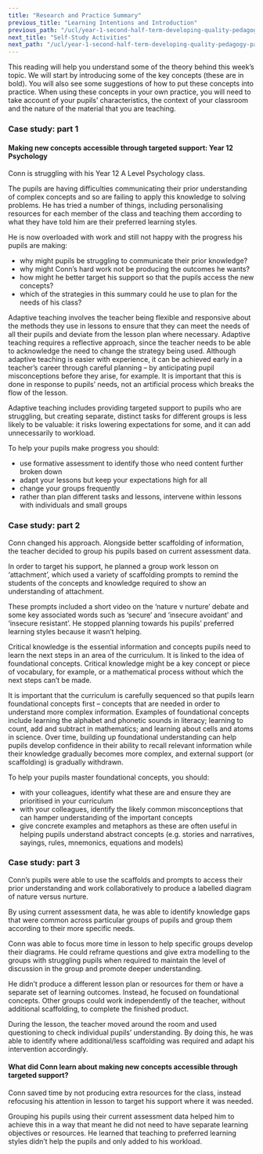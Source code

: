 ```yaml
---
title: "Research and Practice Summary"
previous_title: "Learning Intentions and Introduction"
previous_path: "/ucl/year-1-second-half-term-developing-quality-pedagogy-part-2/spring-week-3-ect-learning-intentions-and-introduction"
next_title: "Self-Study Activities"
next_path: "/ucl/year-1-second-half-term-developing-quality-pedagogy-part-2/spring-week-3-ect-self-study-activities"
---
```



This reading will help you understand some of the theory behind this week’s topic. We will start by introducing some of the key concepts (these are in bold). You will also see some suggestions of how to put these concepts into practice. When using these concepts in your own practice, you will need to take account of your pupils’ characteristics, the context of your classroom and the nature of the material that you are teaching.



### Case study: part 1

#### Making new concepts accessible through targeted support: Year 12 Psychology
Conn is struggling with his Year 12 A Level Psychology class. 

The pupils are having
difficulties communicating their prior understanding of complex concepts and so are
failing to apply this knowledge to solving problems. He has tried a number of things,
including personalising resources for each member of the class and teaching them
according to what they have told him are their preferred learning styles. 

He is now
overloaded with work and still not happy with the progress his pupils are making:

* why might pupils be struggling to communicate their prior knowledge?
* why might Conn’s hard work not be producing the outcomes he wants?
* how might he better target his support so that the pupils access the new
  concepts?
* which of the strategies in this summary could he use to plan for the needs of
  his class?


Adaptive teaching involves the teacher being flexible and responsive about the methods they use in lessons to ensure that they can meet the needs of all their pupils and deviate from the lesson plan where necessary. Adaptive teaching requires a reflective approach, since the teacher needs to be able to acknowledge the need to change the strategy being used. Although adaptive teaching is easier with experience, it can be achieved early in a teacher’s career through careful planning – by anticipating pupil misconceptions before they arise, for example. It is important that this is done in response to pupils’ needs, not an artificial process which breaks the flow of the lesson.

Adaptive teaching includes providing targeted support to pupils who are struggling, but creating separate, distinct tasks for different groups is less likely to be valuable: it risks lowering expectations for some, and it can add unnecessarily to workload.

To help your pupils make progress you should:

- use formative assessment to identify those who need content further broken down
- adapt your lessons but keep your expectations high for all
- change your groups frequently
- rather than plan different tasks and lessons, intervene within lessons with individuals and small groups



### Case study: part 2
Conn changed his approach. Alongside better scaffolding of information, the teacher decided to group his pupils based on current assessment data. 

In order to target his support, he planned a group work lesson on ‘attachment’, which used a variety of scaffolding prompts to remind the students of the concepts and knowledge required to show an understanding of attachment. 

These prompts included a short video on the ‘nature v nurture’ debate and some key associated words such as ‘secure’ and ‘insecure avoidant’ and ‘insecure resistant’. He stopped planning towards his pupils’ preferred learning styles because it wasn’t helping.


Critical knowledge is the essential information and concepts pupils need to learn the next steps in an area of the curriculum. It is linked to the idea of foundational concepts. Critical knowledge might be a key concept or piece of vocabulary, for example, or a mathematical process without which the next steps can’t be made.

It is important that the curriculum is carefully sequenced so that pupils learn foundational concepts first – concepts that are needed in order to understand more complex information. Examples of foundational concepts include learning the alphabet and phonetic sounds in literacy; learning to count, add and subtract in mathematics; and learning about cells and atoms in science. Over time, building up foundational understanding can help pupils develop confidence in their ability to recall relevant information while their knowledge gradually becomes more complex, and external support (or scaffolding) is gradually withdrawn.

To help your pupils master foundational concepts, you should:

- with your colleagues, identify what these are and ensure they are prioritised in your curriculum
- with your colleagues, identify the likely common misconceptions that can hamper understanding of the important concepts
- give concrete examples and metaphors as these are often useful in helping pupils understand abstract concepts (e.g. stories and narratives, sayings, rules, mnemonics, equations and models)



### Case study: part 3
Conn’s pupils were able to use the scaffolds and prompts to access their prior understanding and work collaboratively to produce a labelled diagram of nature versus nurture. 

By using current assessment data, he was able to identify knowledge gaps that were common across particular groups of pupils and group them according to their more specific needs. 

Conn was able to focus more time in lesson to help specific groups develop their diagrams. He could reframe questions and give extra modelling to the groups with struggling pupils when required to maintain the level of discussion in the group and promote deeper understanding. 

He didn’t produce a different lesson plan or resources for them or have a separate set of learning outcomes. Instead, he focused on foundational concepts. Other groups could work independently of the teacher, without additional scaffolding, to complete the finished product.

During the lesson, the teacher moved around the room and used questioning to check individual pupils’ understanding. By doing this, he was able to identify where additional/less scaffolding was required and adapt his intervention accordingly.

#### What did Conn learn about making new concepts accessible through targeted support?
Conn saved time by not producing extra resources for the class, instead refocusing
his attention in lesson to target his support where it was needed. 

Grouping his pupils
using their current assessment data helped him to achieve this in a way that meant
he did not need to have separate learning objectives or resources. He learned that
teaching to preferred learning styles didn’t help the pupils and only added to his
workload. 
